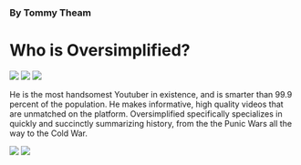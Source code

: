 <!DOCTYPE html>
<html>
 <head>
 </head>
<body>
 <h3>By Tommy Theam</h3>
 <h1>Who is Oversimplified?</h1>
 <img src="https://www.google.com/imgres?imgurl=https%3A%2F%2Fd3dbooq5a0yc71.cloudfront.net%2F2020%2F09%2FAsset_1_2048x2048.png&tbnid=aM6DlfrEqya7uM&vet=12ahUKEwjC1Jmm8cOBAxWGNEQIHYJ2BRQQMygCegQIARBu..i&imgrefurl=https%3A%2F%2Fwww.creatorhandbook.net%2Foversimplified-a-youtube-empire%2F&docid=dIWYaAwLZjmH3M&w=2047&h=819&q=oversimplified&safe=active&ved=2ahUKEwjC1Jmm8cOBAxWGNEQIHYJ2BRQQMygCegQIARBu">
<img src="oversimplifiedchannelbanner.png">
<img src="https://yt3.googleusercontent.com/ytc/AOPolaRm8MWJLkoDnPqWaIKJkSJJ44R9hepfrllthDwk6g=s900-c-k-c0x00ffffff-no-rj">
<p>He is the most handsomest Youtuber in existence, and is smarter than 99.9 percent of the population. He makes informative, high quality videos that are unmatched on the platform. Oversimplified specifically specializes in quickly and succinctly summarizing history, from the the Punic Wars all the way to the Cold War. </p>
<img src="https://www.google.com/imgres?imgurl=https%3A%2F%2Fpreview.redd.it%2Ffront-facing-oversimplified-v0-m97gro5gxjfb1.png%3Fauto%3Dwebp%26s%3D1f4c11c1dc52d0801ada2ad3f5cd6befdbbbb9c2&tbnid=ywDXowS59rnvoM&vet=12ahUKEwjLm9es8sOBAxWEO0QIHZLzBvgQMygCegQIARBN..i&imgrefurl=https%3A%2F%2Fwww.reddit.com%2Fr%2FOverSimplified%2Fcomments%2F15fmh56%2Ffront_facing_oversimplified%2F&docid=jXvWIQXsGqNFFM&w=1276&h=720&q=cdawgva%20oversimplified&safe=active&ved=2ahUKEwjLm9es8sOBAxWEO0QIHZLzBvgQMygCegQIARBN">
<img src="https://preview.redd.it/front-facing-oversimplified-v0-m97gro5gxjfb1.png?auto=webp&s=1f4c11c1dc52d0801ada2ad3f5cd6befdbbbb9c2">
</body>



















  
</html>
